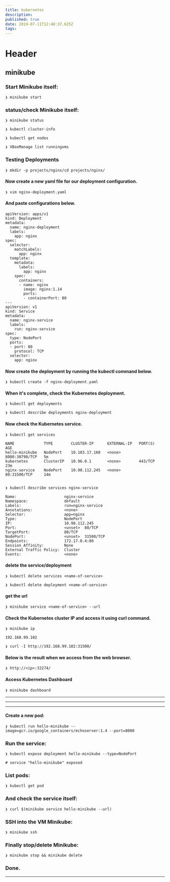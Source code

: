```yaml
---
title: kubernetes
description: 
published: true
date: 2019-07-11T12:48:37.625Z
tags: 
---
```


# Header

## minikube

### Start Minikube itself:

```
❯ minikube start
```

### status/check Minikube itself:

```
❯ minikube status

❯ kubectl cluster-info

❯ kubectl get nodes

❯ VBoxManage list runningvms
```


### Testing Deployments

```
❯ mkdir -p projects/nginx/cd projects/nginx/
```

#### Now create a new yaml file for our deployment configuration.

```
❯ vim nginx-deployment.yaml
```

#### And paste configurations below.

```
apiVersion: apps/v1
kind: Deployment
metadata:
  name: nginx-deployment
  labels:
    app: nginx
spec:
  selector:
    matchLabels:
      app: nginx
  template:
    metadata:
      labels:
        app: nginx
    spec:
      containers:
      - name: nginx
        image: nginx:1.14
        ports:
        - containerPort: 80
---
apiVersion: v1
kind: Service
metadata:
  name: nginx-service
  labels:
    run: nginx-service
spec:
  type: NodePort
  ports:
  - port: 80
    protocol: TCP
  selector:
    app: nginx
```

#### Now create the deployment by running the kubectl command below.

```
❯ kubectl create -f nginx-deployment.yaml
```

#### When it's complete, check the Kubernetes deployment.

```
❯ kubectl get deployments

❯ kubectl describe deployments nginx-deployment
```

#### Now check the Kubernetes service.

```
❯ kubectl get services

NAME             TYPE        CLUSTER-IP      EXTERNAL-IP   PORT(S)          AGE
hello-minikube   NodePort    10.103.17.160   <none>        8080:30798/TCP   5m
kubernetes       ClusterIP   10.96.0.1       <none>        443/TCP          23m
nginx-service    NodePort    10.98.112.245   <none>        80:31500/TCP     14m


❯ kubectl describe services nginx-service

Name:                     nginx-service
Namespace:                default
Labels:                   run=nginx-service
Annotations:              <none>
Selector:                 app=nginx
Type:                     NodePort
IP:                       10.98.112.245
Port:                     <unset>  80/TCP
TargetPort:               80/TCP
NodePort:                 <unset>  31500/TCP
Endpoints:                172.17.0.4:80
Session Affinity:         None
External Traffic Policy:  Cluster
Events:                   <none>
```
#### delete the service/deployment

```
❯ kubectl delete services <name-of-service>

❯ kubectl delete deployment <name-of-service>
```

#### get the url

```
❯ minikube service <name-of-service> --url
```

#### Check the Kubernetes cluster IP and access it using curl command.

```
❯ minikube ip

192.168.99.102

❯ curl -I http://192.168.99.102:31500/
```

#### Below is the result when we access from the web browser.

```
❯ http://<ip>:32274/
```

#### Access Kubernetes Dashboard

```
❯ minikube dashboard
```

---
---
---

#### Create a new pod:

```
❯ kubectl run hello-minikube --image=gcr.io/google_containers/echoserver:1.4 --port=8080
```

### Run the service:

```
❯ kubectl expose deployment hello-minikube --type=NodePort

# service "hello-minikube" exposed

```

### List pods:

```
❯ kubectl get pod
```

### And check the service itself:

```
❯ curl $(minikube service hello-minikube --url)
```
### SSH into the VM Minikube:

```
❯ minikube ssh
```

### Finally stop/delete Minikube:

```
❯ minikube stop && minikube delete
```

### Done.


---
